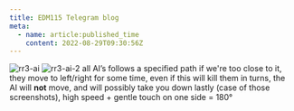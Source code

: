 ```yaml
---
title: EDM115 Telegram blog
meta:
  - name: article:published_time
    content: 2022-08-29T09:30:56Z
---
```


![rr3-ai](/img/blog/2022/08-29-rr3-ai.webp)
![rr3-ai-2](/img/blog/2022/08-29-rr3-ai-2.webp)
all AI’s follows a specified path
if we're too close to it, they move to left/right for some time, even if this will kill them
in turns, the AI will **not** move, and will possibly take you down
lastly (case of those screenshots), high speed + gentle touch on one side = 180°
